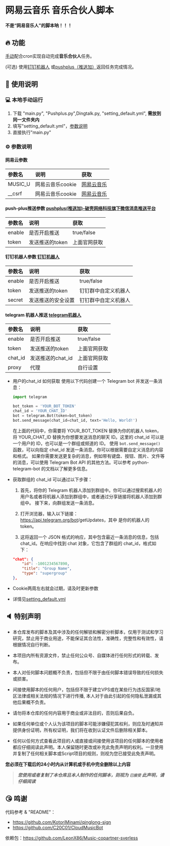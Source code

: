 # 网易云音乐 音乐合伙人脚本

**不是“网易音乐人”的脚本呐！！！**

## 🔥 功能

[手动](#-本地手动运行)配合cron实现自动完成**音乐合伙人**任务。

(可选) 使用[钉钉机器人](https://open.dingtalk.com/document/robots/custom-robot-access/)
或[pushplus（推送加）](https://www.pushplus.plus/)返回任务完成情况。

## 📖 使用说明

### 💻 本地手动运行

1. 下载 "main.py", "Pushplus.py",Dingtalk.py, "setting_default.yml", **需放到同一文件夹内**
2. 填写"setting_default.yml"，[参数说明](#-参数说明)
3. 直接执行"main.py"

### ⚙ 参数说明

#### 网易云参数

| 参数名     | 说明          | 获取                              |
|:--------|:------------|:--------------------------------|
| MUSIC_U | 网易云音乐cookie | [网易云音乐](https://music.163.com/) |
| __csrf  | 网易云音乐cookie | [网易云音乐](https://music.163.com/) |

#### push-plus推送参数 [pushplus(推送加)-破壳网络科技旗下微信消息推送平台](https://www.pushplus.plus/)

| 参数名    | 说明         | 获取         |
|:-------|:-----------|:-----------|
| enable | 是否开启推送     | true/false |
| token  | 发送推送的token | 上面官网获取     |

#### 钉钉机器人参数 [钉钉机器人](https://open.dingtalk.com/document/robots/custom-robot-access/)

| 参数名    | 说明         | 获取         |
|:-------|:-----------|:-----------|
| enable | 是否开启推送     | true/false |
| token  | 发送推送的token | 钉钉群中自定义机器人 |
| secret | 发送推送的安全设置  | 钉钉群中自定义机器人 |

#### telegram 机器人推送 [telegram机器人](https://core.telegram.org/bots)

| 参数名    | 说明           | 获取         |
|:-------|:-------------|:-----------|
| enable | 是否开启推送       | true/false |
| token  | 发送推送的token   | 上面官网获取     |
| chat_id | 发送推送的chat_id | 上面官网获取     |
| proxy | 代理           | 自行设置       |

- 用户的chat_id 如何获取
  使用以下代码创建一个 Telegram bot 并发送一条消息：

  ``````python
  import telegram
  
  bot_token = 'YOUR_BOT_TOKEN'
  chat_id = 'YOUR_CHAT_ID'
  bot = telegram.Bot(token=bot_token)
  bot.send_message(chat_id=chat_id, text='Hello, World!')
  ``````

  在上面的代码中，你需要将 YOUR_BOT_TOKEN 替换为你的机器人 token，将 YOUR_CHAT_ID 替换为你想要发送消息的聊天 ID。这里的 chat_id 可以是一个用户的 ID，也可以是一个群组或频道的 ID。
  使用 `bot.send_message()` 函数，可以向指定 chat_id 发送一条消息。你可以根据需要自定义消息的内容和格式。
  如果你需要发送更复杂的消息，例如带有键盘、按钮、图片、文件等的消息，可以使用 Telegram Bot API 的其他方法。可以参考 python-telegram-bot 的文档以了解更多信息。
- 获取群组的 chat_id 可以通过以下步骤：

  1. 首先，将你的 Telegram 机器人添加到群组中。你可以通过搜索机器人的用户名或者将机器人添加到群组中，或者通过分享链接将机器人添加到群组中。
    接下来，向群组发送一条消息。

  2. 打开浏览器，输入以下链接：https://api.telegram.org/bot<YourBOTToken>/getUpdates，其中 <YourBOTToken> 是你的机器人的 token。

  3. 这将返回一个 JSON 格式的响应，其中包含最近一条消息的信息，包括 chat_id。在响应中找到 chat 对象，它包含了群组的 chat_id，格式如下：

    ``````json
    "chat": {
        "id": -1001234567890,
        "title": "Group Name",
        "type": "supergroup"
    },
    ``````


- Cookie两周左右就会过期，请及时更新参数

* 详情见[setting_default.yml](./setting_default.yml)

## 🔈 特别声明

- 本仓库发布的脚本及其中涉及的任何解锁和解密分析脚本，仅用于测试和学习研究，禁止用于商业用途，不能保证其合法性，准确性，完整性和有效性，请根据情况自行判断。

- 本项目内所有资源文件，禁止任何公众号、自媒体进行任何形式的转载、发布。

- 本人对任何脚本问题概不负责，包括但不限于由任何脚本错误导致的任何损失或损害。

- 间接使用脚本的任何用户，包括但不限于建立VPS或在某些行为违反国家/地区法律或相关法规的情况下进行传播,
  本人对于由此引起的任何隐私泄漏或其他后果概不负责。

- 请勿将本仓库的任何内容用于商业或非法目的，否则后果自负。

- 如果任何单位或个人认为该项目的脚本可能涉嫌侵犯其权利，则应及时通知并提供身份证明，所有权证明，我们将在收到认证文件后删除相关脚本。

- 任何以任何方式查看此项目的人或直接或间接使用该项目的任何脚本的使用者都应仔细阅读此声明。本人保留随时更改或补充此免责声明的权利。一旦使用并复制了任何相关脚本或Script项目的规则，则视为您已接受此免责声明。

**您必须在下载后的24小时内从计算机或手机中完全删除以上内容**

> ***您使用或者复制了本仓库且本人制作的任何脚本，则视为 `已接受` 此声明，请仔细阅读***

## 😘 鸣谢

代码参考 & "README"：

- https://github.com/KotoriMinami/qinglong-sign
- https://github.com/C20C01/CloudMusicBot

依赖包：https://github.com/LeonX86/Music-copartner-sverless

